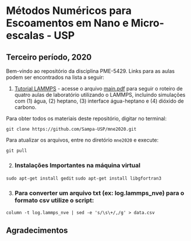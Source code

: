 # Métodos Numéricos para Escoamentos em Nano e Micro-escalas - USP
## Terceiro período, 2020

Bem-vindo ao repositório da disciplina PME-5429. Links para as aulas podem ser encontrados na lista a seguir:

1. [Tutorial LAMMPS](./tutorial_lammps) - acesse o arquivo [main.pdf](./tutorial_lammps/main.pdf) para seguir o roteiro de quatro aulas de laboratório utilizando o LAMMPS, incluindo simulações com (1) água, (2) heptano, (3) interface água-heptano e (4) dióxido de carbono.

Para obter todos os materiais deste repositório, digitar no terminal:

`git clone https://github.com/Sampa-USP/mne2020.git`

Para atualizar os arquivos, entre no diretório `mne2020` e execute:

`git pull`

2.  ### Instalações Importantes na máquina virtual

`sudo apt-get install gedit`
`sudo apt-get install libgfortran3`

3. ### Para converter um arquivo txt (ex: log.lammps_nve)  para o formato csv utilize o script:

`column -t log.lammps_nve | sed -e 's/\s\+/,/g' > data.csv`


## Agradecimentos

